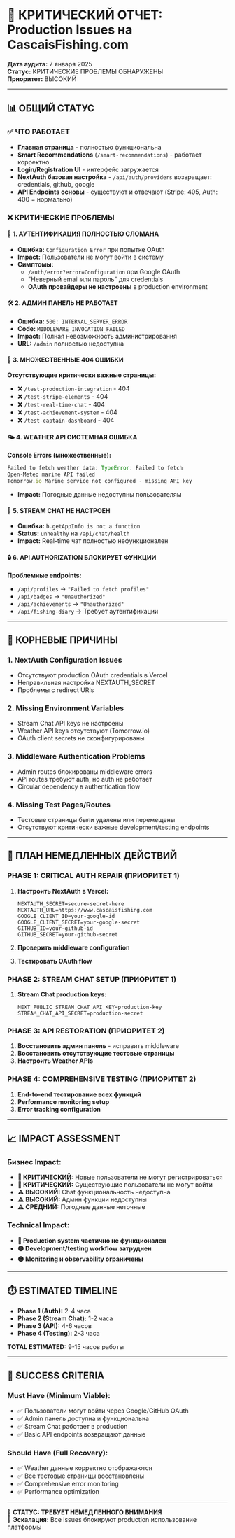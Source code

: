 # 🚨 КРИТИЧЕСКИЙ ОТЧЕТ: Production Issues на CascaisFishing.com

**Дата аудита:** 7 января 2025  
**Статус:** КРИТИЧЕСКИЕ ПРОБЛЕМЫ ОБНАРУЖЕНЫ  
**Приоритет:** ВЫСОКИЙ  

---

## 📊 ОБЩИЙ СТАТУС

### ✅ ЧТО РАБОТАЕТ
- **Главная страница** - полностью функциональна
- **Smart Recommendations** (`/smart-recommendations`) - работает корректно
- **Login/Registration UI** - интерфейс загружается
- **NextAuth базовая настройка** - `/api/auth/providers` возвращает: credentials, github, google
- **API Endpoints основы** - существуют и отвечают (Stripe: 405, Auth: 400 = нормально)

### ❌ КРИТИЧЕСКИЕ ПРОБЛЕМЫ

#### 🔐 1. АУТЕНТИФИКАЦИЯ ПОЛНОСТЬЮ СЛОМАНА
- **Ошибка:** `Configuration Error` при попытке OAuth
- **Impact:** Пользователи не могут войти в систему
- **Симптомы:**
  - `/auth/error?error=Configuration` при Google OAuth
  - "Неверный email или пароль" для credentials
  - **OAuth провайдеры не настроены** в production environment
  
#### 🛠️ 2. АДМИН ПАНЕЛЬ НЕ РАБОТАЕТ  
- **Ошибка:** `500: INTERNAL_SERVER_ERROR`
- **Code:** `MIDDLEWARE_INVOCATION_FAILED`
- **Impact:** Полная невозможность администрирования
- **URL:** `/admin` полностью недоступна

#### 📄 3. МНОЖЕСТВЕННЫЕ 404 ОШИБКИ
**Отсутствующие критически важные страницы:**
- ❌ `/test-production-integration` - 404
- ❌ `/test-stripe-elements` - 404  
- ❌ `/test-real-time-chat` - 404
- ❌ `/test-achievement-system` - 404
- ❌ `/test-captain-dashboard` - 404

#### 🌤️ 4. WEATHER API СИСТЕМНАЯ ОШИБКА
**Console Errors (множественные):**
```javascript
Failed to fetch weather data: TypeError: Failed to fetch
Open-Meteo marine API failed
Tomorrow.io Marine service not configured - missing API key
```
- **Impact:** Погодные данные недоступны пользователям

#### 💬 5. STREAM CHAT НЕ НАСТРОЕН
- **Ошибка:** `b.getAppInfo is not a function`
- **Status:** `unhealthy` на `/api/chat/health`
- **Impact:** Real-time чат полностью нефункционален

#### 🔒 6. API AUTHORIZATION БЛОКИРУЕТ ФУНКЦИИ
**Проблемные endpoints:**
- `/api/profiles` → `"Failed to fetch profiles"`
- `/api/badges` → `"Unauthorized"`  
- `/api/achievements` → `"Unauthorized"`
- `/api/fishing-diary` → Требует аутентификации

---

## 🎯 КОРНЕВЫЕ ПРИЧИНЫ

### 1. **NextAuth Configuration Issues**
- Отсутствуют production OAuth credentials в Vercel  
- Неправильная настройка NEXTAUTH_SECRET
- Проблемы с redirect URIs

### 2. **Missing Environment Variables**
- Stream Chat API keys не настроены
- Weather API keys отсутствуют (Tomorrow.io)
- OAuth client secrets не сконфигурированы

### 3. **Middleware Authentication Problems**
- Admin routes блокированы middleware errors
- API routes требуют auth, но auth не работает
- Circular dependency в authentication flow

### 4. **Missing Test Pages/Routes**
- Тестовые страницы были удалены или перемещены
- Отсутствуют критически важные development/testing endpoints

---

## 🚀 ПЛАН НЕМЕДЛЕННЫХ ДЕЙСТВИЙ

### PHASE 1: CRITICAL AUTH REPAIR (ПРИОРИТЕТ 1)
1. **Настроить NextAuth в Vercel:**
   ```
   NEXTAUTH_SECRET=secure-secret-here
   NEXTAUTH_URL=https://www.cascaisfishing.com
   GOOGLE_CLIENT_ID=your-google-id
   GOOGLE_CLIENT_SECRET=your-google-secret
   GITHUB_ID=your-github-id  
   GITHUB_SECRET=your-github-secret
   ```

2. **Проверить middleware configuration**
3. **Тестировать OAuth flow**

### PHASE 2: STREAM CHAT SETUP (ПРИОРИТЕТ 1)  
1. **Stream Chat production keys:**
   ```
   NEXT_PUBLIC_STREAM_CHAT_API_KEY=production-key
   STREAM_CHAT_API_SECRET=production-secret
   ```

### PHASE 3: API RESTORATION (ПРИОРИТЕТ 2)
1. **Восстановить админ панель** - исправить middleware
2. **Восстановить отсутствующие тестовые страницы**
3. **Настроить Weather APIs**

### PHASE 4: COMPREHENSIVE TESTING (ПРИОРИТЕТ 2)
1. **End-to-end тестирование всех функций**
2. **Performance monitoring setup**  
3. **Error tracking configuration**

---

## 📈 IMPACT ASSESSMENT

### Бизнес Impact:
- **🚨 КРИТИЧЕСКИЙ:** Новые пользователи не могут регистрироваться
- **🚨 КРИТИЧЕСКИЙ:** Существующие пользователи не могут войти
- **⚠️ ВЫСОКИЙ:** Chat функциональность недоступна  
- **⚠️ ВЫСОКИЙ:** Админ функции недоступны
- **⚠️ СРЕДНИЙ:** Погодные данные неточные

### Technical Impact:
- **🔴 Production system частично не функционален**
- **🟡 Development/testing workflow затруднен**
- **🟡 Monitoring и observability ограничены**

---

## ⏱️ ESTIMATED TIMELINE

- **Phase 1 (Auth):** 2-4 часа
- **Phase 2 (Stream Chat):** 1-2 часа  
- **Phase 3 (API):** 4-6 часов
- **Phase 4 (Testing):** 2-3 часа

**TOTAL ESTIMATED:** 9-15 часов работы

---

## 🎯 SUCCESS CRITERIA

### Must Have (Minimum Viable):
- ✅ Пользователи могут войти через Google/GitHub OAuth
- ✅ Admin панель доступна и функциональна
- ✅ Stream Chat работает в production
- ✅ Basic API endpoints возвращают данные

### Should Have (Full Recovery):
- ✅ Weather данные корректно отображаются
- ✅ Все тестовые страницы восстановлены  
- ✅ Comprehensive error monitoring
- ✅ Performance optimization

---

**🚨 СТАТУС: ТРЕБУЕТ НЕМЕДЛЕННОГО ВНИМАНИЯ**  
**📧 Эскалация:** Все issues блокируют production использование платформы
